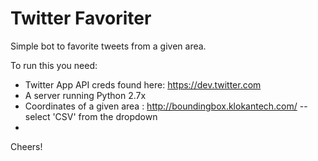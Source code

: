 Twitter Favoriter
=========

Simple bot to favorite tweets from a given area.

To run this you need:

  - Twitter App API creds found here: https://dev.twitter.com
  - A server running Python 2.7x
  - Coordinates of a given area : http://boundingbox.klokantech.com/ -- select 'CSV' from the dropdown
  -

Cheers!
